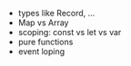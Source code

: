 - types like Record, ...
- Map vs Array
- scoping: const vs let vs var
- pure functions
- event loping
